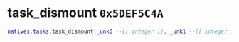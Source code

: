 # task_dismount `0x5DEF5C4A`

```lua
natives.tasks.task_dismount(_unk0 --[[ integer ]], _unk1 --[[ integer ]])
```